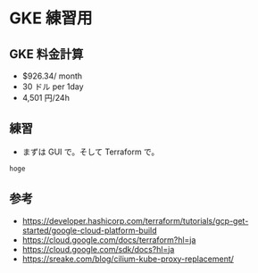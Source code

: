 # GKE 練習用

## GKE 料金計算

- $926.34/ month
- 30 ドル per 1day
- 4,501 円/24h

## 練習

- まずは GUI で。そして Terraform で。

```bash
hoge
```

## 参考
- https://developer.hashicorp.com/terraform/tutorials/gcp-get-started/google-cloud-platform-build
- https://cloud.google.com/docs/terraform?hl=ja
- https://cloud.google.com/sdk/docs?hl=ja
- https://sreake.com/blog/cilium-kube-proxy-replacement/
